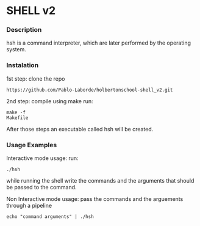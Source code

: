 # SHELL v2

### Description
hsh is a command interpreter, which are later performed by the operating system.

### Instalation
1st step: clone the repo
<pre><code>https://github.com/Pablo-Laborde/holbertonschool-shell_v2.git</code></pre>
2nd step: compile using make
run: <pre><code>make -f Makefile</code></pre>
After those steps an executable called hsh will be created.

### Usage Examples
Interactive mode usage:
run: <pre><code>./hsh</code></pre>
while running the shell write the commands and the arguments that should be passed to the command.

Non Interactive mode usage:
pass the commands and the arguements through a pipeline
<pre><code>echo "command arguments" | ./hsh</code></pre>

<pre><code></code></pre>